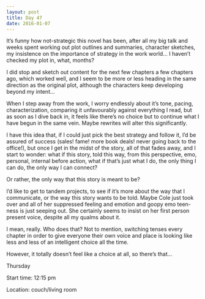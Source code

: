 ```yaml
---
layout: post
title: Day 47
date: 2016-01-07
---
```


It’s funny how not-strategic this novel has been, after all my big talk and weeks spent working out plot outlines and summaries, character sketches, my insistence on the importance of strategy in the work world… I haven’t checked my plot in, what, months? 

I did stop and sketch out content for the next few chapters a few chapters ago, which worked well, and I seem to be more or less heading in the same direction as the original plot, although the characters keep developing beyond my intent… 

When I step away from the work, I worry endlessly about it’s tone, pacing, characterization, comparing it unfavourably against everything I read, but as soon as I dive back in, it feels like there’s no choice but to continue what I have begun in the same vein. Maybe rewrites will alter this significantly. 

I have this idea that, if I could just pick the best strategy and follow it, I’d be assured of success (sales! fame! more book deals! never going back to the office!), but once I get in the midst of the story, all of that fades away, and I start to wonder: what if this story, told this way, from this perspective, emo, personal, internal before action, what if that’s just what I do, the only thing I can do, the only way I can connect? 

Or rather, the only way that this story is meant to be? 

I’d like to get to tandem projects, to see if it’s more about the way that I communicate, or the way this story wants to be told. Maybe Cole just took over and all of her suppressed feeling and emotion and goopy emo teen-ness is just seeping out. She certainly seems to insist on her first person present voice, despite all my qualms about it. 

I mean, really. Who does that? Not to mention, switching tenses every chapter in order to give everyone their own voice and place is looking like less and less of an intelligent choice all the time. 

However, it totally doesn’t feel like a choice at all, so there’s that…


Thursday

Start time: 12:15 pm

Location: couch/living room
